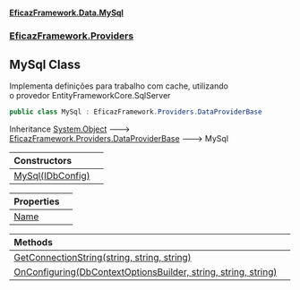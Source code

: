 #### [EficazFramework.Data.MySql](EficazFrameworkMySqlDataProvider.md 'EficazFramework MySql Data Provider')
### [EficazFramework.Providers](EficazFrameworkMySqlDataProvider.md#EficazFramework.Providers 'EficazFramework.Providers')

## MySql Class

Implementa definições para trabalho com cache, utilizando  
o provedor EntityFrameworkCore.SqlServer

```csharp
public class MySql : EficazFramework.Providers.DataProviderBase
```

Inheritance [System.Object](https://docs.microsoft.com/en-us/dotnet/api/System.Object 'System.Object') &#129106; [EficazFramework.Providers.DataProviderBase](https://docs.microsoft.com/en-us/dotnet/api/EficazFramework.Providers.DataProviderBase 'EficazFramework.Providers.DataProviderBase') &#129106; MySql

| Constructors | |
| :--- | :--- |
| [MySql(IDbConfig)](EficazFramework.Providers/MySql/MySql(IDbConfig).md 'EficazFramework.Providers.MySql.MySql(EficazFramework.Configuration.IDbConfig)') | |

| Properties | |
| :--- | :--- |
| [Name](EficazFramework.Providers/MySql/Name.md 'EficazFramework.Providers.MySql.Name') | |

| Methods | |
| :--- | :--- |
| [GetConnectionString(string, string, string)](EficazFramework.Providers/MySql/GetConnectionString(string,string,string).md 'EficazFramework.Providers.MySql.GetConnectionString(string, string, string)') | |
| [OnConfiguring(DbContextOptionsBuilder, string, string, string)](EficazFramework.Providers/MySql/OnConfiguring(DbContextOptionsBuilder,string,string,string).md 'EficazFramework.Providers.MySql.OnConfiguring(Microsoft.EntityFrameworkCore.DbContextOptionsBuilder, string, string, string)') | |
